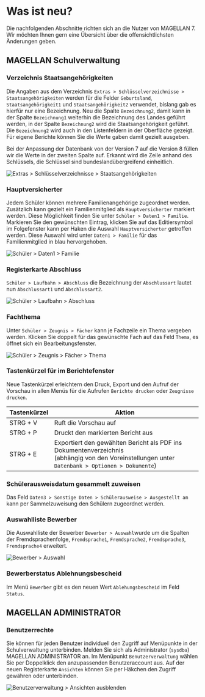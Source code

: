 # Was ist neu?

Die nachfolgenden Abschnitte richten sich an die Nutzer von MAGELLAN 7. Wir möchten Ihnen gern eine Übersicht über die offensichtlichsten Änderungen geben.

## MAGELLAN Schulverwaltung

### Verzeichnis Staatsangehörigkeiten

Die Angaben aus dem Verzeichnis `Extras > Schlüsselverzeichnisse > Staatsangehörigkeiten` werden für die Felder `Geburtsland`, `Staatsangehörigkeit1` und `Staatsangehörigkeit2` verwendet, bislang gab es hierfür nur eine Bezeichnung. Neu die Spalte `Bezeichnung2`, damit kann in der Spalte `Bezeichnung1` weiterhin die Bezeichnung des Landes geführt werden, in der Spalte `Bezeichnung2` wird die Staatsangehörigkeit geführt. Die `Bezeichnung2` wird auch in den Listenfeldern in der Oberfläche gezeigt.
Für eigene Berichte können Sie die Werte gaben damit gezielt ausgeben.

Bei der Anpassung der Datenbank von der Version 7 auf die Version 8 füllen wir die Werte in der zweiten Spalte auf. Erkannt wird die Zeile anhand des Schlüssels, die Schlüssel sind bundeslandübergreifend einheitlich.

![Extras > Schlüsselverzeichnisse > Staatsangehörigkeiten](/assets/images/changelog/aenderungen8/01.png)

### Hauptversicherter

Jedem Schüler können mehrere Familienangehörige zugeordnet werden. Zusätzlich kann gezielt ein Familienmitglied als `Hauptversicherter` markiert werden. Diese Möglichkeit finden Sie unter `Schüler > Daten1 > Familie`. Markieren Sie den gewünschten Eintrag, klicken Sie auf das Editiersymbol im Folgefenster kann per Haken die Auswahl `Hauptversicherter` getroffen werden. Diese Auswahl wird unter `Daten1 > Familie` für das Familienmitglied in blau hervorgehoben.

![Schüler > Daten1 > Familie](/assets/images/changelog/aenderungen8/04.png)

### Registerkarte Abschluss
 
`Schüler > Laufbahn > Abschluss` die Bezeichnung der `Abschlussart` lautet nun `Abschlussart1`  und `Abschlussart2`.

![ `Schüler > Laufbahn > Abschluss`](/assets/images/changelog/aenderungen8/03.png)

### Fachthema

Unter `Schüler > Zeugnis > Fächer` kann je Fachzeile ein Thema vergeben werden. Klicken Sie doppelt für das gewünschte Fach auf das Feld `Thema`, es öffnet sich ein Bearbeitungsfenster. 

![Schüler > Zeugnis > Fächer > Thema](/assets/images/changelog/aenderungen8/05.png)

### Tastenkürzel für im Berichtefenster

Neue Tastenkürzel erleichtern den Druck, Export und den Aufruf der Vorschau in allen Menüs für die Aufrufen `Berichte drucken` oder `Zeugnisse drucken`.

Tastenkürzel| Aktion
--|--
STRG + V | Ruft die Vorschau auf
STRG + P | Druckt den markierten Bericht aus
STRG + E | Exportiert den gewählten Bericht als PDF ins Dokumentenverzeichnis<br/>(abhängig von den Voreinstellungen unter `Datenbank > Optionen > Dokumente`)

### Schülerausweisdatum gesammelt zuweisen

Das Feld `Daten3 > Sonstige Daten > Schülerausweise > Ausgestellt am` kann per Sammelzuweisung den Schülern zugeordnet werden.

### Auswahlliste Bewerber
 
Die Auswahlliste der Bewerber `Bewerber > Auswahl`wurde um die Spalten der Fremdsprachenfolge, `Fremdsprache1`,  `Fremdsprache2`,  `Fremdsprache3`,  `Fremdsprache4` erweitert.
 
![ `Bewerber > Auswahl`](/assets/images/changelog/aenderungen8/02.png)

### Bewerberstatus Ablehnungsbescheid

Im Menü `Bewerber` gibt es den neuen Wert `Ablehungsbescheid` im Feld `Status`. 

## MAGELLAN ADMINISTRATOR

### Benutzerrechte

Sie können für jeden Benutzer individuell den Zugriff auf Menüpunkte in der Schulverwaltung unterbinden. Melden Sie sich als Administrator (`sysdba`) MAGELLAN ADMINISTRATOR an. Im Menüpunkt `Benutzerverwaltung` wählen Sie per Doppelklick den anzupassenden Benutzeraccount aus. Auf der neuen Registerkarte `Ansichten` können Sie per Häkchen den Zugriff gewähren oder unterbinden.

![Benutzerverwaltung > Ansichten ausblenden](/assets/images/changelog/aenderungen8/02.png)
